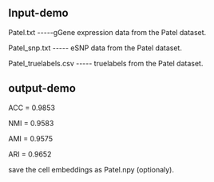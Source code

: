 ## Input-demo

Patel.txt -----gGene expression data from the Patel dataset.

Patel_snp.txt ----- eSNP data from the Patel dataset.

Patel_truelabels.csv ----- truelabels from the Patel dataset.

## output-demo

ACC = 0.9853

NMI = 0.9583

AMI = 0.9575

ARI = 0.9652

save the cell embeddings as Patel.npy (optionaly).
